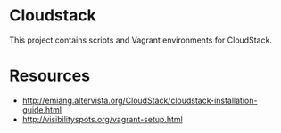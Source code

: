 Cloudstack
==========

This project contains scripts and Vagrant environments for CloudStack.



Resources
=========

* http://emiang.altervista.org/CloudStack/cloudstack-installation-guide.html
* http://visibilityspots.org/vagrant-setup.html

